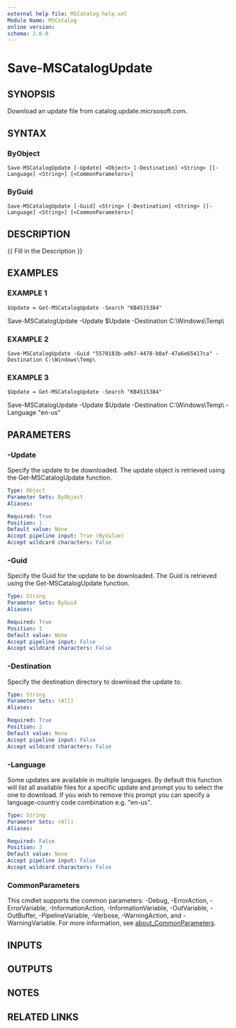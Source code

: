 ```yaml
---
external help file: MSCatalog-help.xml
Module Name: MSCatalog
online version:
schema: 2.0.0
---
```


# Save-MSCatalogUpdate

## SYNOPSIS
Download an update file from catalog.update.micrsosoft.com.

## SYNTAX

### ByObject
```
Save-MSCatalogUpdate [-Update] <Object> [-Destination] <String> [[-Language] <String>] [<CommonParameters>]
```

### ByGuid
```
Save-MSCatalogUpdate [-Guid] <String> [-Destination] <String> [[-Language] <String>] [<CommonParameters>]
```

## DESCRIPTION
{{ Fill in the Description }}

## EXAMPLES

### EXAMPLE 1
```
$Update = Get-MSCatalogUpdate -Search "KB4515384"
```

Save-MSCatalogUpdate -Update $Update -Destination C:\Windows\Temp\

### EXAMPLE 2
```
Save-MSCatalogUpdate -Guid "5570183b-a0b7-4478-b0af-47a6e65417ca" -Destination C:\Windows\Temp\
```

### EXAMPLE 3
```
$Update = Get-MSCatalogUpdate -Search "KB4515384"
```

Save-MSCatalogUpdate -Update $Update -Destination C:\Windows\Temp\ -Language "en-us"

## PARAMETERS

### -Update
Specify the update to be downloaded.
The update object is retrieved using the Get-MSCatalogUpdate function.

```yaml
Type: Object
Parameter Sets: ByObject
Aliases:

Required: True
Position: 1
Default value: None
Accept pipeline input: True (ByValue)
Accept wildcard characters: False
```

### -Guid
Specify the Guid for the update to be downloaded.
The Guid is retrieved using the Get-MSCatalogUpdate function.

```yaml
Type: String
Parameter Sets: ByGuid
Aliases:

Required: True
Position: 1
Default value: None
Accept pipeline input: False
Accept wildcard characters: False
```

### -Destination
Specify the destination directory to download the update to.

```yaml
Type: String
Parameter Sets: (All)
Aliases:

Required: True
Position: 2
Default value: None
Accept pipeline input: False
Accept wildcard characters: False
```

### -Language
Some updates are available in multiple languages.
By default this function will list all available
files for a specific update and prompt you to select the one to download.
If you wish to remove
this prompt you can specify a language-country code combination e.g.
"en-us".

```yaml
Type: String
Parameter Sets: (All)
Aliases:

Required: False
Position: 3
Default value: None
Accept pipeline input: False
Accept wildcard characters: False
```

### CommonParameters
This cmdlet supports the common parameters: -Debug, -ErrorAction, -ErrorVariable, -InformationAction, -InformationVariable, -OutVariable, -OutBuffer, -PipelineVariable, -Verbose, -WarningAction, and -WarningVariable. For more information, see [about_CommonParameters](http://go.microsoft.com/fwlink/?LinkID=113216).

## INPUTS

## OUTPUTS

## NOTES

## RELATED LINKS
